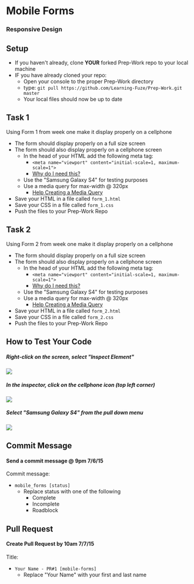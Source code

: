 # Mobile Forms

### Responsive Design

## Setup

- If you haven't already, clone **YOUR** forked Prep-Work repo to your local machine
- IF you have already cloned your repo:
	- Open your console to the proper Prep-Work directory
	- type: `git pull https://github.com/Learning-Fuze/Prep-Work.git master`
	- Your local files should now be up to date

## Task 1

Using Form 1 from week one make it display properly on a cellphone
- The form should display properly on a full size screen
- The form should also display properly on a cellphone screen
	- In the head of your HTML add the following meta tag:
		- `<meta name="viewport" content="initial-scale=1, maximum-scale=1">`
		- <a href="https://developer.mozilla.org/en-US/docs/Mozilla/Mobile/Viewport_meta_tag" target="_blank">Why do I need this?</a>
	- Use the "Samsung Galaxy S4" for testing purposes
	- Use a media query for max-width @ 320px
		- <a href="http://www.w3schools.com/cssref/css3_pr_mediaquery.asp" target="_blank">Help Creating a Media Query</a>
- Save your HTML in a file called `form_1.html`
- Save your CSS in a file called `form_1.css`
- Push the files to your Prep-Work Repo

## Task 2

Using Form 2 from week one make it display properly on a cellphone
- The form should display properly on a full size screen
- The form should also display properly on a cellphone screen
	- In the head of your HTML add the following meta tag:
		- `<meta name="viewport" content="initial-scale=1, maximum-scale=1">`
		- <a href="https://developer.mozilla.org/en-US/docs/Mozilla/Mobile/Viewport_meta_tag" target="_blank">Why do I need this?</a>	
	- Use the "Samsung Galaxy S4" for testing purposes
	- Use a media query for max-width @ 320px
		- <a href="http://www.w3schools.com/cssref/css3_pr_mediaquery.asp" target="_blank">Help Creating a Media Query</a>
- Save your HTML in a file called `form_2.html`
- Save your CSS in a file called `form_2.css`
- Push the files to your Prep-Work Repo

## How to Test Your Code

##### Right-click on the screen, select "Inspect Element"

<img src="https://github.com/Learning-Fuze/Prep-Work/blob/assets/assets/mobileForms/form_inspect_ele.png?raw=true">

##### In the inspector, click on the cellphone icon (top left corner)

<img src="https://github.com/Learning-Fuze/Prep-Work/blob/assets/assets/mobileForms/form_device_icon.png?raw=true">

##### Select "Samsung Galaxy S4" from the pull down menu

<img src="https://github.com/Learning-Fuze/Prep-Work/blob/assets/assets/mobileForms/form_galaxy_s4.png?raw=true">

## Commit Message

#### Send a commit message @ 9pm 7/6/15

Commit message:
- `mobile_forms [status]`
	- Replace status with one of the following
		- Complete
		- Incomplete
		- Roadblock

## Pull Request

#### Create Pull Request by 10am 7/7/15

Title:
- `Your Name - PR#1 [mobile-forms]`
	- Replace "Your Name" with your first and last name